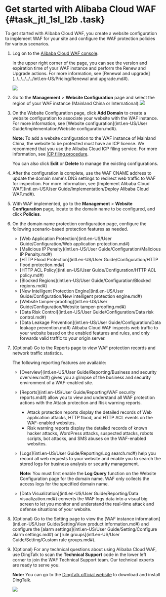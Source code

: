 # Get started with Alibaba Cloud WAF {#task_jtl_1sl_l2b .task}

To get started with Alibaba Cloud WAF, you create a website configuration to implement WAF for your site and configure the WAF protection policies for various scenarios.

1.  Log on to the [Alibaba Cloud WAF console](https://yundun.console.aliyun.com/?p=waf). 

    In the upper right corner of the page, you can see the version and expiration time of your WAF instance and perform the Renew and Upgrade actions. For more information, see [Renewal and upgrade](../../../../../intl.en-US/Pricing/Renewal and upgrade.md#).

    ![](http://static-aliyun-doc.oss-cn-hangzhou.aliyuncs.com/assets/img/15551/15508236387108_en-US.png)

2.   Go to the **Management** \> **Website Configuration** page and select the region of your WAF instance \(Mainland China or International\).![](http://static-aliyun-doc.oss-cn-hangzhou.aliyuncs.com/assets/img/15551/15508236387110_en-US.png)

 
3.  On the Website Configuration page, click **Add Domain** to create a website configuration to associate your website with the WAF instance. For more information, see [Website configuration](intl.en-US/User Guide/Implementation/Website configuration.md#). 

    **Note:** To add a website configuration to the WAF instance of Mainland China, the website to be protected must have an ICP license. We recommend that you use the Alibaba Cloud ICP filing service. For more information, see [ICP filing procedure](https://www.alibabacloud.com/help/doc-detail/61819.htm).

    You can also click **Edit** or **Delete** to manage the existing configurations.

4.  After the configuration is complete, use the WAF CNAME address to update the domain name's DNS settings to redirect web traffic to WAF for inspection. For more information, see [Implement Alibaba Cloud WAF](intl.en-US/User Guide/Implementation/Deploy Alibaba Cloud WAF.md#). 
5.  With WAF implemented, go to the **Management** \> **Website Configuration** page, locate to the domain name to be configured, and click **Policies**. 
6.  On the domain name protection configuration page, configure the following scenario-based protection features as needed. 

    -   [Web Application Protection](intl.en-US/User Guide/Configuration/Web application protection.md#)
    -   [Malicious IP Penalty](intl.en-US/User Guide/Configuration/Malicious IP Penalty.md#)
    -   [HTTP Flood Protection](intl.en-US/User Guide/Configuration/HTTP flood protection.md#)
    -   [HTTP ACL Policy](intl.en-US/User Guide/Configuration/HTTP ACL policy.md#)
    -   [Blocked Regions](intl.en-US/User Guide/Configuration/Blocked regions.md#)
    -   [New Intelligent Protection Engine](intl.en-US/User Guide/Configuration/New intelligent protection engine.md#)
    -   [Website tamper-proofing](intl.en-US/User Guide/Configuration/Website tamper-proofing.md#)
    -   [Data Risk Control](intl.en-US/User Guide/Configuration/Data risk control.md#)
    -   [Data Leakage Prevention](intl.en-US/User Guide/Configuration/Data leakage prevention.md#)
    Alibaba Cloud WAF inspects web traffic to your website based on the enabled features and rules, and only forwards valid traffic to your origin server.

7.  \(Optional\) Go to the Reports page to view WAF protection records and network traffic statistics. 

    The following reporting features are available:

    -   [Overview](intl.en-US/User Guide/Reporting/Business and security overview.md#) gives you a glimpse of the business and security environment of a WAF-enabled site.
    -   [Reports](intl.en-US/User Guide/Reporting/WAF security reports.md#) allow you to view and understand all WAF protection actions with the Attack protection and Risk warning reports.
        -   Attack protection reports display the detailed records of Web application attacks, HTTP flood, and HTTP ACL events on the WAF-enabled websites.
        -   Risk warning reports display the detailed records of known hacker attacks, WordPress attacks, suspected attacks, robots scripts, bot attacks, and SMS abuses on the WAF-enabled websites.
    -   [Logs](intl.en-US/User Guide/Reporting/Log search.md#) help you record all web requests to your website and enable you to search the stored logs for business analysis or security management.

        **Note:** You must first enable the **Log Query** function on the Website Configuration page for the domain name. WAF only collects the access logs for the specified domain name.

    -   [Data Visualization](intl.en-US/User Guide/Reporting/Data visualization.md#) converts the WAF logs data into a visual big screen to let you monitor and understand the real-time attack and defense situations of your website.
8.  \(Optional\) Go to the Setting page to view the [WAF instance information](intl.en-US/User Guide/Setting/View product information.md#) and configure the [alarm settings](intl.en-US/User Guide/Setting/Configure alarm settings.md#) or [rule groups](intl.en-US/User Guide/Setting/Custom rule groups.md#). 
9.  \(Optional\) For any technical questions about using Alibaba Cloud WAF, use DingTalk to scan the **Technical Support** code in the lower left corner to join the WAF Technical Support team. Our technical experts are ready to serve you. 

    **Note:** You can go to the [DingTalk official website](https://www.dingtalk.com/) to download and install DingTalk.

    ![](http://static-aliyun-doc.oss-cn-hangzhou.aliyuncs.com/assets/img/15551/155082363812056_en-US.png)


